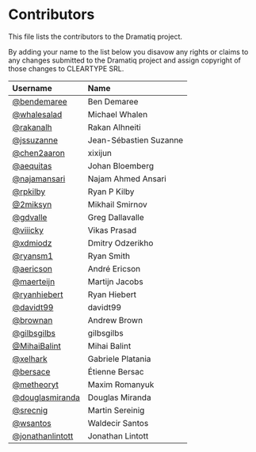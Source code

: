# Contributors

This file lists the contributors to the Dramatiq project.

By adding your name to the list below you disavow any rights or claims
to any changes submitted to the Dramatiq project and assign copyright
of those changes to CLEARTYPE SRL.

| Username                                             | Name                   |
| :-------                                             | :---                   |
| [@bendemaree](https://github.com/bendemaree)         | Ben Demaree            |
| [@whalesalad](https://github.com/whalesalad)         | Michael Whalen         |
| [@rakanalh](https://github.com/rakanalh)             | Rakan Alhneiti         |
| [@jssuzanne](https://github.com/jssuzanne)           | Jean-Sébastien Suzanne |
| [@chen2aaron](https://github.com/chen2aaron)         | xixijun                |
| [@aequitas](https://github.com/aequitas)             | Johan Bloemberg        |
| [@najamansari](https://github.com/najamansari)       | Najam Ahmed Ansari     |
| [@rpkilby](https://github.com/rpkilby)               | Ryan P Kilby           |
| [@2miksyn](https://github.com/2miksyn)               | Mikhail Smirnov        |
| [@gdvalle](https://github.com/gdvalle)               | Greg Dallavalle        |
| [@viiicky](https://github.com/viiicky)               | Vikas Prasad           |
| [@xdmiodz](https://github.com/xdmiodz)               | Dmitry Odzerikho       |
| [@ryansm1](https://github.com/ryansm1)               | Ryan Smith             |
| [@aericson](https://github.com/aericson)             | André Ericson          |
| [@maerteijn](https://github.com/maerteijn)           | Martijn Jacobs         |
| [@ryanhiebert](https://github.com/ryanhiebert)       | Ryan Hiebert           |
| [@davidt99](https://github.com/davidt99)             | davidt99               |
| [@brownan](https://github.com/brownan)               | Andrew Brown           |
| [@gilbsgilbs](https://github.com/gilbsgilbs)         | gilbsgilbs             |
| [@MihaiBalint](https://github.com/MihaiBalint)       | Mihai Balint           |
| [@xelhark](https://github.com/xelhark)               | Gabriele Platania      |
| [@bersace](https://github.com/bersace)               | Étienne Bersac         |
| [@metheoryt](https://github.com/metheoryt)           | Maxim Romanyuk         |
| [@douglasmiranda](https://github.com/douglasmiranda) | Douglas Miranda        |
| [@srecnig](https://github.com/srecnig)               | Martin Sereinig        |
| [@wsantos](https://github.com/wsantos)               | Waldecir Santos        |
| [@jonathanlintott](http://github.com/jonathanlintott)| Jonathan Lintott       |
